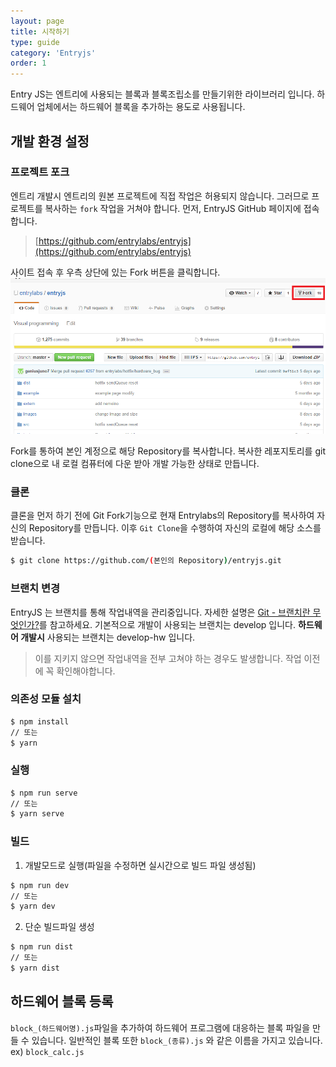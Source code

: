 ```yaml
---
layout: page
title: 시작하기
type: guide
category: 'Entryjs'
order: 1
---
```


Entry JS는 엔트리에 사용되는 블록과 블록조립소를 만들기위한 라이브러리 입니다.
하드웨어 업체에서는 하드웨어 블록을 추가하는 용도로 사용됩니다.

## 개발 환경 설정

### 프로젝트 포크
엔트리 개발시 엔트리의 원본 프로젝트에 직접 작업은 허용되지 않습니다.
그러므로 프로젝트를 복사하는 `fork` 작업을 거쳐야 합니다.
먼저, EntryJS GitHub 페이지에 접속 합니다.

> [https://github.com/entrylabs/entryjs](https://github.com/entrylabs/entryjs)

사이트 접속 후 우측 상단에 있는 Fork 버튼을 클릭합니다.
![Fork](../../images/entry-hw/fork.png)

Fork를 통하여 본인 계정으로 해당 Repository를 복사합니다. 복사한 레포지토리를 git clone으로 내 로컬 컴퓨터에 다운 받아 개발 가능한 상태로 만듭니다.

### 클론
클론을 먼저 하기 전에 Git Fork기능으로 현재 Entrylabs의 Repository를 복사하여 자신의 Repository를 만듭니다. 이후 `Git Clone`을 수행하여 자신의 로컬에 해당 소스를 받습니다.
``` bash
$ git clone https://github.com/(본인의 Repository)/entryjs.git
```

### 브랜치 변경
EntryJS 는 브랜치를 통해 작업내역을 관리중입니다.
자세한 설명은 [Git - 브랜치란 무엇인가?](https://git-scm.com/book/ko/v1/Git-%EB%B8%8C%EB%9E%9C%EC%B9%98-%EB%B8%8C%EB%9E%9C%EC%B9%98%EB%9E%80-%EB%AC%B4%EC%97%87%EC%9D%B8%EA%B0%80%3F)를 참고하세요.
기본적으로 개발이 사용되는 브랜치는 develop 입니다.
**하드웨어 개발시** 사용되는 브랜치는 develop-hw 입니다.

> 이를 지키지 않으면 작업내역을 전부 고쳐야 하는 경우도 발생합니다. 작업 이전에 꼭 확인해야합니다.

### 의존성 모듈 설치
```bash
$ npm install
// 또는
$ yarn
```

### 실행
```bash
$ npm run serve
// 또는
$ yarn serve
```

### 빌드
1. 개발모드로 실행(파일을 수정하면 실시간으로 빌드 파일 생성됨)
``` bash
$ npm run dev
// 또는
$ yarn dev
```

2. 단순 빌드파일 생성
``` bash
$ npm run dist
// 또는
$ yarn dist
```


## 하드웨어 블록 등록
`block_(하드웨어명).js`파일을 추가하여 하드웨어 프로그램에 대응하는 블록 파일을 만들 수 있습니다.
일반적인 블록 또한 `block_(종류).js` 와 같은 이름을 가지고 있습니다. ex) `block_calc.js`
